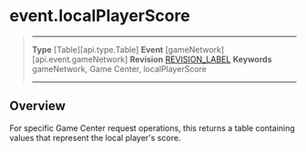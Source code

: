 
# event.localPlayerScore

> --------------------- ------------------------------------------------------------------------------------------
> __Type__              [Table][api.type.Table]
> __Event__             [gameNetwork][api.event.gameNetwork]
> __Revision__          [REVISION_LABEL](REVISION_URL)
> __Keywords__          gameNetwork, Game Center, localPlayerScore
> --------------------- ------------------------------------------------------------------------------------------

## Overview

For specific Game Center request operations, this returns a table containing values that represent the local player's score.
